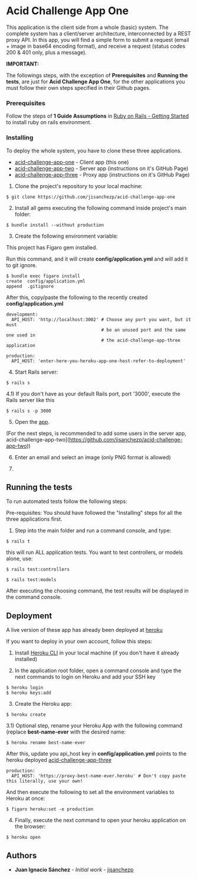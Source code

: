 # Acid Challenge App One

This application is the client side from a whole (basic) system. The complete
system has a client/server architecture, interconnected by a REST proxy API.
In this app, you will find a simple form to submit a request (email + image in
base64 encoding format), and receive a request (status codes 200 & 401 only,
plus a message).

**IMPORTANT:**

The followings steps, with the exception of **Prerequisites** and
**Running the tests**, are just for **Acid Challenge App One**, for the other
applications you must follow their own steps specified in their Github pages.

### Prerequisites

Follow the steps of **1 Guide Assumptions** in [Ruby on Rails - Getting Started](https://github.com/jisanchezp/acid-challenge-app-one) to install ruby on rails environment.

### Installing

To deploy the whole system, you have to clone these three applications.

* [acid-challenge-app-one](https://github.com/jisanchezp/acid-challenge-app-one) - Client app (this one)
* [acid-challenge-app-two](https://github.com/jisanchezp/acid-challenge-app-two) - Server app (instructions on it's GitHub Page)
* [acid-challenge-app-three](https://github.com/jisanchezp/acid-challenge-app-three) - Proxy app (instructions on it's GitHub Page)

1) Clone the project's repository to your local machine:

```
$ git clone https://github.com/jisanchezp/acid-challenge-app-one
```

2) Install all gems executing the following command inside project's main folder:

```
$ bundle install --without production
```

3) Create the following environment variable:

This project has Figaro gem installed.

Run this command, and it will create **config/application.yml** and will add it to git ignore.

```
$ bundle exec figaro install
create  config/application.yml
append  .gitignore
```

After this, copy/paste the following to the recently created **config/application.yml**

```
development:
  API_HOST: 'http://localhost:3002' # Choose any port you want, but it must
                                    # be an unused port and the same one used in
                                    # the acid-challenge-app-three application

production:
  API_HOST: 'enter-here-you-heroku-app-one-host-refer-to-deployment'
```

4) Start Rails server:

```
$ rails s
```

4.1) If you don't have as your default Rails port, port '3000', execute the
Rails server like this

```
$ rails s -p 3000
```

5) Open the [app](http://localhost:3000).

(For the next steps, is recommended to add some users in the server app,
acid-challenge-app-two](https://github.com/jisanchezp/acid-challenge-app-two))

6) Enter an email and select an image (only PNG format is allowed)

7)

## Running the tests

To run automated tests follow the following steps:

Pre-requisites: You should have followed the "Installing" steps for all the three applications first.

1) Step into the main folder and run a command console, and type:

```
$ rails t
```

this will run ALL application tests. You want to test controllers, or models alone, use:

```
$ rails test:controllers
```

```
$ rails test:models
```

After executing the choosing command, the test results will be displayed in the command console.

## Deployment

A live version of these app has already been deployed at [heroku](https://login-form-jisanchez.herokuapp.com/)

If you want to deploy in your own account, follow this steps:

1) Install [Heroku CLI](https://devcenter.heroku.com/articles/heroku-cli) in your local machine (if you don't have it already installed)

2) In the application root folder, open a command console and type the next commands to login on Heroku and add your SSH key

```
$ heroku login
$ heroku keys:add
```

3) Create the Heroku app:

```
$ heroku create
```

3.1) Optional step, rename your Heroku App with the following command (replace **best-name-ever** with the desired name:

```
$ heroku rename best-name-ever
```

After this, update you api_host key in **config/application.yml** points to the heroku deployed [acid-challenge-app-three](https://github.com/jisanchezp/acid-challenge-app-three)

```
production:
  API_HOST: 'https://proxy-best-name-ever.heroku' # Don't copy paste this literally, use your own!
```

And then execute the following to set all the environment variables to Heroku at once:

```
$ figaro heroku:set -e production
```

4) Finally, execute the next command to open your heroku application on the browser:

```
$ heroku open
```

## Authors

* **Juan Ignacio Sánchez** - *Initial work* - [jisanchezp](https://github.com/jisanchezp)
